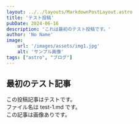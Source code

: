 ```yaml
---
layout: ../../layouts/MarkdownPostLayout.astro
title: 'テスト投稿'
pubDate: 2024-06-16
description: 'これは最初のテスト投稿です。'
author: 'No Name'
image:
    url: '/images/assets/img1.jpg'
    alt: 'サンプル画像'
tags: ["astro", "ブログ"]
---
```


## 最初のテスト記事

この投稿記事はテストです。  
ファイル名は test-1.md です。  
この記事は画像ありです。
